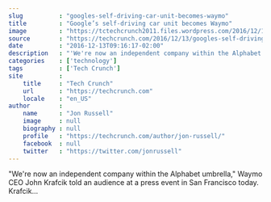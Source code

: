 ```yaml
---
slug          : "googles-self-driving-car-unit-becomes-waymo"
title         : "Google’s self-driving car unit becomes Waymo"
image         : "https://tctechcrunch2011.files.wordpress.com/2016/12/1steves-first-ride.jpg?w=764&h=400&crop=1"
source        : "https://techcrunch.com/2016/12/13/googles-self-driving-car-unit-spins-out-as-waymo/"
date          : "2016-12-13T09:16:17-02:00"
description   : "'We're now an independent company within the Alphabet umbrella,' Waymo CEO John Krafcik told an audience at a press event in San Francisco today. Krafcik..."
categories    : ['technology']
tags          : ['Tech Crunch']
site          :
    title     : "Tech Crunch"
    url       : "https://techcrunch.com"
    locale    : "en_US"
author        :
    name      : "Jon Russell"
    image     : null
    biography : null
    profile   : "https://techcrunch.com/author/jon-russell/"
    facebook  : null
    twitter   : "https://twitter.com/jonrussell"
---
```


"We're now an independent company within the Alphabet umbrella," Waymo CEO John Krafcik told an audience at a press event in San Francisco today. Krafcik...
